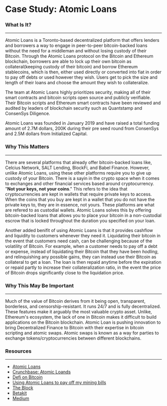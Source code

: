 # Case Study: Atomic Loans

### What Is It?
---
Atomic Loans is a Toronto-based decentralized platform that offers lenders and borrowers a way to engage in peer-to-peer bitcoin-backed loans without the need for a middleman and without losing custody of their Bitcoin. Through the Atomic Loans protocol on the Bitcoin and Ethereum blockchain, borrowers are able to lock up their own bitcoin as collateral(keeping custody of their bitcoin) and borrow Ethereum stablecoins, which is then, either used directly or converted into fiat in order to pay off debts or used however they wish. Users get to pick the size and length of their loans and choose the amount they wish to collateralize.

The team at Atomic Loans highly prioritizes security, making all of their smart contracts and bitcoin scripts open source and publicly verifiable. Their Bitcoin scripts and Ethereum smart contracts have been reviewed and audited by leaders of blockchain security such as Quantstamp and ConsenSys Diligence.

Atomic Loans was founded in January 2019 and have raised a total funding amount of 2.7M dollars, 200K during their pre seed round from ConsenSys and 2.5M dollars from Initialized Capital.

### Why This Matters
---
There are several platforms that already offer bitcoin-backed loans like, Celcius Network, SALT Lending, BlockFi, and Babel Finance. However, unlike Atomic Loans, using these other platforms require you to give up custody of your Bitcoin. There is a sayin in the crypto space when it comes to exchanges and other financial services based around cryptocurrency. "**Not your keys, not your coins**." This refers to the idea that cryptocurrencies are kept in wallets that require private keys to access. When the coins that you buy are kept in a wallet that you do not have the private keys to, they are in essence, not yours. These platforms are what are refered to as custodial wallets. Atomic Loans solves this by offering bitcoin-backed loans that allows you to place your bitcoin in a non-custodial escrow that is locked throughout the duration you specified on your loan. 

Another added benifit of using Atomic Loans is that it provides cashflow and liquidity to customers whenever they need it. Liquidating their bitcoin in the event that customers need cash, can be challenging because of the volatility of Bitcoin. For example, when a customer needs to pay off a debt or expense, instead of liquidating their Bitcoin that they have been _hodling_, and relinquishing any possible gains, they can instead use their Bitcoin as collateral to get a loan. The loan is then repaid anytime before the expiration or repaid partly to increase their collateralization ratio, in the event the price of Bitcoin drops significantly close to the liquidation price. 

### Why This May Be Important
---
Much of the value of Bitcoin derives from it being open, transparent, borderless, and censorship-resistant. It runs 24/7 and is fully decentralized. These features make it arguably the most valuable crypto asset. Unlike, Ethereum's ecosystem, the lack of one in Bitcoin makes it difficult to build applications on the Bitcoin blockchain. Atomic Loan is pushing innovation to bring Decentralized Finance to Bitcoin with their expertise in bitcoin scripting and atomic swaps. Atomic swaps is known as a way for parties to exchange tokens/cryptocurrencies between different blockchains. 


### Resources
---
- [Atomic Loans](https://atomic.loans/)
- [Crunchbase: Atomic Loands](https://www.crunchbase.com/organization/atomic-loans)
- [Defi on Bitcoin](https://atomic.loans/blog/defi-on-bitcoin/)
- [Using Atomic Loans to pay off my mining bills](https://atomic.loans/blog/using-atomic-loans-to-pay-off-my-mining-bills/)
- [The Block](https://www.theblockcrypto.com/post/61652/atomic-loans-funding-decentralized-lending-bitcoin)
- [Betakit](https://betakit.com/atomic-loans-raises-3-4-million-cad-as-it-looks-to-bring-decentralized-finance-to-bitcoin-market/)
- [Medium](https://rbozman.medium.com/how-atomic-loans-raised-2-45m-from-initialized-consensys-98968ce21cbc)